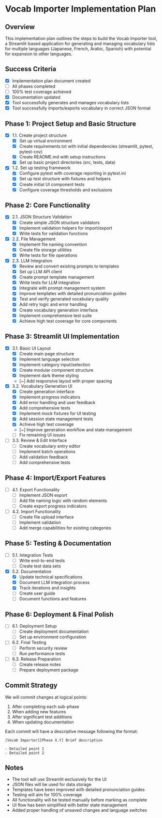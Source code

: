 # Vocab Importer Implementation Plan

## Overview
This implementation plan outlines the steps to build the Vocab Importer tool, a Streamlit-based application for generating and managing vocabulary lists for multiple languages (Japanese, French, Arabic, Spanish) with potential for expansion to other languages.

## Success Criteria
- [x] Implementation plan document created
- [ ] All phases completed
- [ ] 100% test coverage achieved
- [x] Documentation updated
- [x] Tool successfully generates and manages vocabulary lists
- [x] Tool successfully imports/exports vocabulary in correct JSON format

## Phase 1: Project Setup and Basic Structure
- [x] 1.1. Create project structure
  - [x] Set up virtual environment
  - [x] Create requirements.txt with initial dependencies (streamlit, pytest, pytest-cov)
  - [x] Create README.md with setup instructions
  - [x] Set up basic project directories (src, tests, data)
- [x] 1.2. Set up testing framework
  - [x] Configure pytest with coverage reporting in pytest.ini
  - [x] Set up test structure with fixtures and helpers
  - [x] Create initial UI component tests
  - [x] Configure coverage thresholds and exclusions

## Phase 2: Core Functionality
- [x] 2.1. JSON Structure Validation
  - [x] Create simple JSON structure validators
  - [x] Implement validation helpers for import/export
  - [x] Write tests for validation functions
- [x] 2.2. File Management
  - [x] Implement file naming convention
  - [x] Create file storage utilities
  - [x] Write tests for file operations
- [x] 2.3. LLM Integration
  - [x] Review and convert existing prompts to templates
  - [x] Set up LLM API client
  - [x] Create prompt template management
  - [x] Write tests for LLM integration
  - [x] Integrate with prompt management system
  - [x] Improve templates with detailed pronunciation guides
  - [x] Test and verify generated vocabulary quality
  - [x] Add retry logic and error handling
  - [x] Create vocabulary generation interface
  - [x] Implement comprehensive test suite
  - [x] Achieve high test coverage for core components

## Phase 3: Streamlit UI Implementation
- [x] 3.1. Basic UI Layout
  - [x] Create main page structure
  - [x] Implement language selection
  - [x] Implement category input/selection
  - [x] Create modular component structure
  - [x] Implement dark theme styling
  - [~] Add responsive layout with proper spacing
- [x] 3.2. Vocabulary Generation UI
  - [x] Create generation interface
  - [x] Implement progress indicators
  - [x] Add error handling and user feedback
  - [x] Add comprehensive tests
  - [x] Implement mock fixtures for UI testing
  - [x] Add session state management tests
  - [x] Achieve high test coverage
  - [~] Improve generation workflow and state management
  - [ ] Fix remaining UI issues
- [ ] 3.3. Review & Edit Interface
  - [ ] Create vocabulary entry editor
  - [ ] Implement batch operations
  - [ ] Add validation feedback
  - [ ] Add comprehensive tests

## Phase 4: Import/Export Features
- [ ] 4.1. Export Functionality
  - [ ] Implement JSON export
  - [ ] Add file naming logic with random elements
  - [ ] Create export progress indicators
- [ ] 4.2. Import Functionality
  - [ ] Create file upload interface
  - [ ] Implement validation
  - [ ] Add merge capabilities for existing categories

## Phase 5: Testing & Documentation
- [ ] 5.1. Integration Tests
  - [ ] Write end-to-end tests
  - [ ] Create test data sets
- [x] 5.2. Documentation
  - [x] Update technical specifications
  - [x] Document LLM integration process
  - [x] Track iterations and insights
  - [ ] Create user guide
  - [ ] Document functions and features

## Phase 6: Deployment & Final Polish
- [ ] 6.1. Deployment Setup
  - [ ] Create deployment documentation
  - [ ] Set up environment configuration
- [ ] 6.2. Final Testing
  - [ ] Perform security review
  - [ ] Run performance tests
- [ ] 6.3. Release Preparation
  - [ ] Create release notes
  - [ ] Prepare deployment package

## Commit Strategy
We will commit changes at logical points:
1. After completing each sub-phase
2. When adding new features
3. After significant test additions
4. When updating documentation

Each commit will have a descriptive message following the format:
```
[Vocab Importer][Phase X.Y] Brief description

- Detailed point 1
- Detailed point 2
```

## Notes
- The tool will use Streamlit exclusively for the UI
- JSON files will be used for data storage
- Templates have been improved with detailed pronunciation guides
- Testing will aim for 100% coverage
- All functionality will be tested manually before marking as complete
- UI flow has been simplified with better state management
- Added proper handling of unsaved changes and language switches 